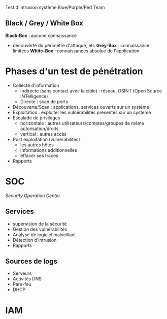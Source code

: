 Test d'intrusion système
Blue/Purple/Red Team
## Black / Grey / White Box
**Black-Box** : aucune connaissance
- découverte du périmètre d'attaque, etc
**Grey-Box** : connaissance limitées
**White-Box** : connaissances absolue de l'application 
# Phases d'un test de pénétration
- Collecte d'information
	- Indirecte (sans contact avec la cible) : réseau, OSINT (Open Source INTelligence)
	- Directe : scan de ports
- Découverte/Scan : applications, services ouverts sur un système
- Exploitation : exploiter les vulnérabilités présentes sur un système
- Escalade de privilèges
	- horizontale : autres utilisateurs/comptes/groupes de même autorisation/droits
	- vertical : autres accès 
- Post exploitation (vulnérabilités)
	- les autres hôtes
	- informations additionnelles
	- effacer ses traces
- Rapports

# SOC
*Security Operation Center*
## Services
- supervision de la sécurité
- Gestion des vulnérabilités
- Analyse de logiciel malveillant
- Détection d'intrusion
- Rapports
## Sources de logs
- Serveurs
- Activités DNS
- Pare-feu
- DHCP
# IAM
